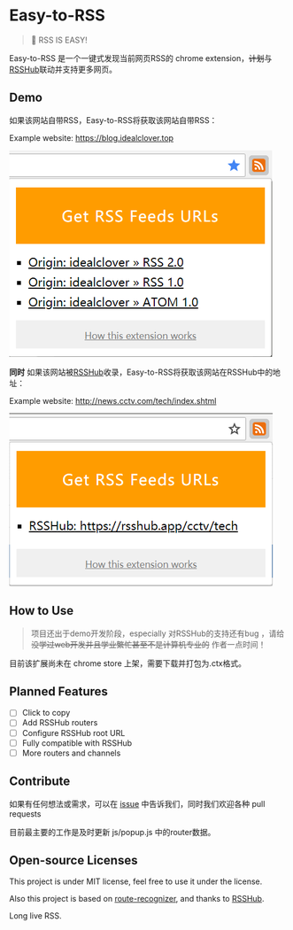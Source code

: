 # Easy-to-RSS

> 🚀 RSS IS EASY!

Easy-to-RSS 是一个一键式发现当前网页RSS的 chrome extension，~~计划~~与[RSSHub](https://github.com/DIYgod/RSSHub)联动并支持更多网页。

## Demo

如果该网站自带RSS，Easy-to-RSS将获取该网站自带RSS：

Example website: https://blog.idealclover.top

![demo-origin.png](./demo-origin.png)

**同时** 如果该网站被[RSSHub](https://github.com/DIYgod/RSSHub)收录，Easy-to-RSS将获取该网站在RSSHub中的地址：

Example website: http://news.cctv.com/tech/index.shtml

![demo-rsshub.png](./demo-rsshub.png)

## How to Use

> 项目还出于demo开发阶段，especially 对RSSHub的支持还有bug ，请给 ~~没学过web开发并且学业繁忙甚至不是计算机专业的~~ 作者一点时间！

目前该扩展尚未在 chrome store 上架，需要下载并打包为.ctx格式。

## Planned Features

- [ ] Click to copy
- [ ] Add RSSHub routers
- [ ] Configure RSSHub root URL
- [ ] Fully compatible with RSSHub
- [ ] More routers and channels

## Contribute

如果有任何想法或需求，可以在 [issue](https://github.com/idealclover/Easy-to-RSS/issues) 中告诉我们，同时我们欢迎各种 pull requests

目前最主要的工作是及时更新 js/popup.js 中的router数据。

## Open-source Licenses

This project is under MIT license, feel free to use it under the license.

Also this project is based on [route-recognizer](https://github.com/tildeio/route-recognizer), and thanks to [RSSHub](https://github.com/DIYgod/RSSHub).

Long live RSS.